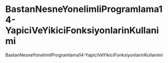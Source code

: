 # BastanNesneYonelimliProgramlama14-YapiciVeYikiciFonksiyonlarinKullanimi
BastanNesneYonelimliProgramlama14-YapiciVeYikiciFonksiyonlarinKullanimi
